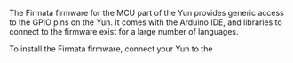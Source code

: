 The Firmata firmware for the MCU part of the Yun provides generic access to the GPIO pins on the Yun. It comes with the Arduino IDE, and libraries to connect to the firmware exist for a large number of languages.

To install the Firmata firmware, connect your Yun to the